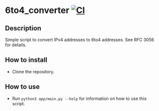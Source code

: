 # 6to4_converter [![CI](https://github.com/luketainton/6to4_converter/actions/workflows/ci.yml/badge.svg?branch=main)](https://github.com/luketainton/6to4_converter/actions/workflows/ci.yml)

## Description
Simple script to convert IPv4 addresses to 6to4 addresses. See RFC 3056 for details.

## How to install
- Clone the repository.

## How to use
- Run `python3 app/main.py --help` for information on how to use this script.
